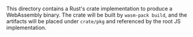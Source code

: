 This directory contains a Rust's crate implementation to produce a WebAssembly binary. The crate will be built by `wasm-pack build`, and the artifacts will be placed under `crate/pkg` and referenced by the root JS implementation.

